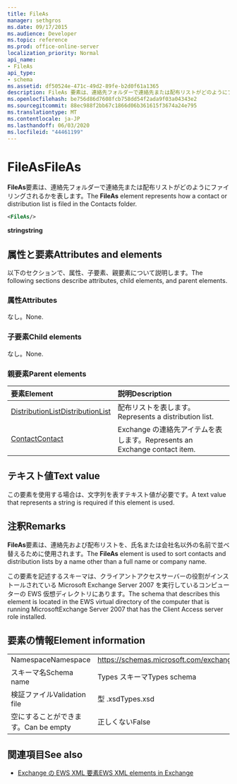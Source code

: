 ```yaml
---
title: FileAs
manager: sethgros
ms.date: 09/17/2015
ms.audience: Developer
ms.topic: reference
ms.prod: office-online-server
localization_priority: Normal
api_name:
- FileAs
api_type:
- schema
ms.assetid: df50524e-471c-49d2-89fe-b2d0f61a1365
description: FileAs 要素は、連絡先フォルダーで連絡先または配布リストがどのようにファイリングされるかを表します。
ms.openlocfilehash: be756d86d7608fcb758dd54f2ada9f03a04343e2
ms.sourcegitcommit: 88ec988f2bb67c1866d06b361615f3674a24e795
ms.translationtype: MT
ms.contentlocale: ja-JP
ms.lasthandoff: 06/03/2020
ms.locfileid: "44461199"
---
```

# <a name="fileas"></a><span data-ttu-id="2ce61-103">FileAs</span><span class="sxs-lookup"><span data-stu-id="2ce61-103">FileAs</span></span>

<span data-ttu-id="2ce61-104">**FileAs**要素は、連絡先フォルダーで連絡先または配布リストがどのようにファイリングされるかを表します。</span><span class="sxs-lookup"><span data-stu-id="2ce61-104">The **FileAs** element represents how a contact or distribution list is filed in the Contacts folder.</span></span> 
  
```xml
<FileAs/>
```

 <span data-ttu-id="2ce61-105">**string**</span><span class="sxs-lookup"><span data-stu-id="2ce61-105">**string**</span></span>
## <a name="attributes-and-elements"></a><span data-ttu-id="2ce61-106">属性と要素</span><span class="sxs-lookup"><span data-stu-id="2ce61-106">Attributes and elements</span></span>

<span data-ttu-id="2ce61-107">以下のセクションで、属性、子要素、親要素について説明します。</span><span class="sxs-lookup"><span data-stu-id="2ce61-107">The following sections describe attributes, child elements, and parent elements.</span></span>
  
### <a name="attributes"></a><span data-ttu-id="2ce61-108">属性</span><span class="sxs-lookup"><span data-stu-id="2ce61-108">Attributes</span></span>

<span data-ttu-id="2ce61-109">なし。</span><span class="sxs-lookup"><span data-stu-id="2ce61-109">None.</span></span>
  
### <a name="child-elements"></a><span data-ttu-id="2ce61-110">子要素</span><span class="sxs-lookup"><span data-stu-id="2ce61-110">Child elements</span></span>

<span data-ttu-id="2ce61-111">なし。</span><span class="sxs-lookup"><span data-stu-id="2ce61-111">None.</span></span>
  
### <a name="parent-elements"></a><span data-ttu-id="2ce61-112">親要素</span><span class="sxs-lookup"><span data-stu-id="2ce61-112">Parent elements</span></span>

|<span data-ttu-id="2ce61-113">**要素**</span><span class="sxs-lookup"><span data-stu-id="2ce61-113">**Element**</span></span>|<span data-ttu-id="2ce61-114">**説明**</span><span class="sxs-lookup"><span data-stu-id="2ce61-114">**Description**</span></span>|
|:-----|:-----|
|[<span data-ttu-id="2ce61-115">DistributionList</span><span class="sxs-lookup"><span data-stu-id="2ce61-115">DistributionList</span></span>](distributionlist.md) <br/> |<span data-ttu-id="2ce61-116">配布リストを表します。</span><span class="sxs-lookup"><span data-stu-id="2ce61-116">Represents a distribution list.</span></span>  <br/> |
|[<span data-ttu-id="2ce61-117">Contact</span><span class="sxs-lookup"><span data-stu-id="2ce61-117">Contact</span></span>](contact.md) <br/> |<span data-ttu-id="2ce61-118">Exchange の連絡先アイテムを表します。</span><span class="sxs-lookup"><span data-stu-id="2ce61-118">Represents an Exchange contact item.</span></span>  <br/> |
   
## <a name="text-value"></a><span data-ttu-id="2ce61-119">テキスト値</span><span class="sxs-lookup"><span data-stu-id="2ce61-119">Text value</span></span>

<span data-ttu-id="2ce61-120">この要素を使用する場合は、文字列を表すテキスト値が必要です。</span><span class="sxs-lookup"><span data-stu-id="2ce61-120">A text value that represents a string is required if this element is used.</span></span>
  
## <a name="remarks"></a><span data-ttu-id="2ce61-121">注釈</span><span class="sxs-lookup"><span data-stu-id="2ce61-121">Remarks</span></span>

<span data-ttu-id="2ce61-122">**FileAs**要素は、連絡先および配布リストを、氏名または会社名以外の名前で並べ替えるために使用されます。</span><span class="sxs-lookup"><span data-stu-id="2ce61-122">The **FileAs** element is used to sort contacts and distribution lists by a name other than a full name or company name.</span></span> 
  
<span data-ttu-id="2ce61-123">この要素を記述するスキーマは、クライアントアクセスサーバーの役割がインストールされている Microsoft Exchange Server 2007 を実行しているコンピューターの EWS 仮想ディレクトリにあります。</span><span class="sxs-lookup"><span data-stu-id="2ce61-123">The schema that describes this element is located in the EWS virtual directory of the computer that is running MicrosoftExchange Server 2007 that has the Client Access server role installed.</span></span>
  
## <a name="element-information"></a><span data-ttu-id="2ce61-124">要素の情報</span><span class="sxs-lookup"><span data-stu-id="2ce61-124">Element information</span></span>

|||
|:-----|:-----|
|<span data-ttu-id="2ce61-125">Namespace</span><span class="sxs-lookup"><span data-stu-id="2ce61-125">Namespace</span></span>  <br/> |https://schemas.microsoft.com/exchange/services/2006/types  <br/> |
|<span data-ttu-id="2ce61-126">スキーマ名</span><span class="sxs-lookup"><span data-stu-id="2ce61-126">Schema name</span></span>  <br/> |<span data-ttu-id="2ce61-127">Types スキーマ</span><span class="sxs-lookup"><span data-stu-id="2ce61-127">Types schema</span></span>  <br/> |
|<span data-ttu-id="2ce61-128">検証ファイル</span><span class="sxs-lookup"><span data-stu-id="2ce61-128">Validation file</span></span>  <br/> |<span data-ttu-id="2ce61-129">型 .xsd</span><span class="sxs-lookup"><span data-stu-id="2ce61-129">Types.xsd</span></span>  <br/> |
|<span data-ttu-id="2ce61-130">空にすることができます。</span><span class="sxs-lookup"><span data-stu-id="2ce61-130">Can be empty</span></span>  <br/> |<span data-ttu-id="2ce61-131">正しくない</span><span class="sxs-lookup"><span data-stu-id="2ce61-131">False</span></span>  <br/> |
   
## <a name="see-also"></a><span data-ttu-id="2ce61-132">関連項目</span><span class="sxs-lookup"><span data-stu-id="2ce61-132">See also</span></span>



- [<span data-ttu-id="2ce61-133">Exchange の EWS XML 要素</span><span class="sxs-lookup"><span data-stu-id="2ce61-133">EWS XML elements in Exchange</span></span>](ews-xml-elements-in-exchange.md)

